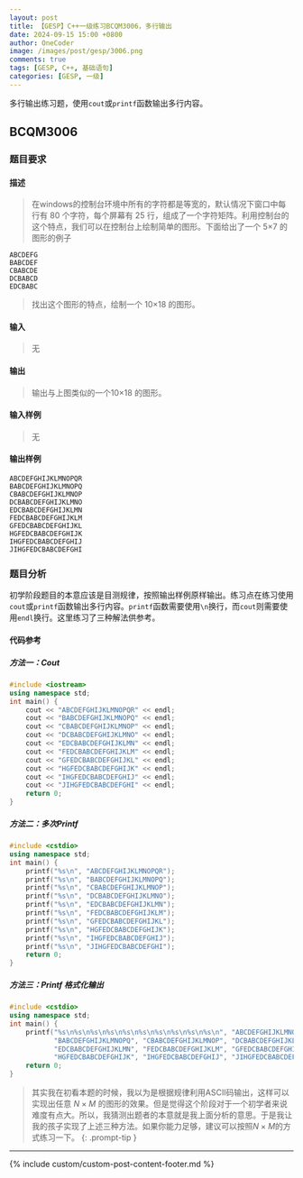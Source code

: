 ```yaml
---
layout: post
title: 【GESP】C++一级练习BCQM3006，多行输出
date: 2024-09-15 15:00 +0800
author: OneCoder
image: /images/post/gesp/3006.png
comments: true
tags: [GESP, C++, 基础语句]
categories: [GESP, 一级]
---
```

多行输出练习题，使用`cout`或`printf`函数输出多行内容。

<!--more-->

## BCQM3006

### 题目要求

#### 描述

>在windows的控制台环境中所有的字符都是等宽的，默认情况下窗口中每行有 80 个字符，每个屏幕有 25 行，组成了一个字符矩阵。利用控制台的这个特点，我们可以在控制台上绘制简单的图形。下面给出了一个 5×7 的图形的例子

```console
ABCDEFG
BABCDEF
CBABCDE
DCBABCD
EDCBABC
```

>找出这个图形的特点，绘制一个 10×18 的图形。

#### 输入

>无

#### 输出

>输出与上图类似的一个10×18 的图形。

#### 输入样例

>无

#### 输出样例

```console
ABCDEFGHIJKLMNOPQR
BABCDEFGHIJKLMNOPQ
CBABCDEFGHIJKLMNOP
DCBABCDEFGHIJKLMNO
EDCBABCDEFGHIJKLMN
FEDCBABCDEFGHIJKLM
GFEDCBABCDEFGHIJKL
HGFEDCBABCDEFGHIJK
IHGFEDCBABCDEFGHIJ
JIHGFEDCBABCDEFGHI
```

### 题目分析

初学阶段题目的本意应该是目测规律，按照输出样例原样输出。练习点在练习使用`cout`或`printf`函数输出多行内容。`printf`函数需要使用`\n`换行，而`cout`则需要使用`endl`换行。这里练习了三种解法供参考。

#### 代码参考

##### 方法一：**Cout**

```cpp
#include <iostream>
using namespace std;
int main() {
    cout << "ABCDEFGHIJKLMNOPQR" << endl;
    cout << "BABCDEFGHIJKLMNOPQ" << endl;
    cout << "CBABCDEFGHIJKLMNOP" << endl;
    cout << "DCBABCDEFGHIJKLMNO" << endl;
    cout << "EDCBABCDEFGHIJKLMN" << endl;
    cout << "FEDCBABCDEFGHIJKLM" << endl;
    cout << "GFEDCBABCDEFGHIJKL" << endl;
    cout << "HGFEDCBABCDEFGHIJK" << endl;
    cout << "IHGFEDCBABCDEFGHIJ" << endl;
    cout << "JIHGFEDCBABCDEFGHI" << endl;
    return 0;
}
```

##### 方法二：多次**Printf**

```cpp
#include <cstdio>
using namespace std;
int main() {
    printf("%s\n", "ABCDEFGHIJKLMNOPQR");
    printf("%s\n", "BABCDEFGHIJKLMNOPQ");
    printf("%s\n", "CBABCDEFGHIJKLMNOP");
    printf("%s\n", "DCBABCDEFGHIJKLMNO");
    printf("%s\n", "EDCBABCDEFGHIJKLMN");
    printf("%s\n", "FEDCBABCDEFGHIJKLM");
    printf("%s\n", "GFEDCBABCDEFGHIJKL");
    printf("%s\n", "HGFEDCBABCDEFGHIJK");
    printf("%s\n", "IHGFEDCBABCDEFGHIJ");
    printf("%s\n", "JIHGFEDCBABCDEFGHI");
    return 0;
}
```

##### 方法三：**Printf** 格式化输出

```cpp
#include <cstdio>
using namespace std;
int main() {
    printf("%s\n%s\n%s\n%s\n%s\n%s\n%s\n%s\n%s\n%s\n", "ABCDEFGHIJKLMNOPQR",
           "BABCDEFGHIJKLMNOPQ", "CBABCDEFGHIJKLMNOP", "DCBABCDEFGHIJKLMNO",
           "EDCBABCDEFGHIJKLMN", "FEDCBABCDEFGHIJKLM", "GFEDCBABCDEFGHIJKL",
           "HGFEDCBABCDEFGHIJK", "IHGFEDCBABCDEFGHIJ", "JIHGFEDCBABCDEFGHI");
    return 0;
}
```

> 其实我在初看本题的时候，我以为是根据规律利用ASCII码输出，这样可以实现出任意 $N \times M$ 的图形的效果。但是觉得这个阶段对于一个初学者来说难度有点大。所以，我猜测出题者的本意就是我上面分析的意思。于是我让我的孩子实现了上述三种方法。如果你能力足够，建议可以按照$N \times M$的方式练习一下。
{: .prompt-tip }

---

{% include custom/custom-post-content-footer.md %}
